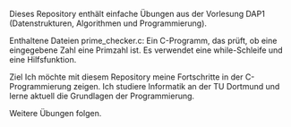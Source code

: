 Dieses Repository enthält einfache Übungen aus der Vorlesung DAP1 (Datenstrukturen, Algorithmen und Programmierung).

Enthaltene Dateien
prime_checker.c: Ein C-Programm, das prüft, ob eine eingegebene Zahl eine Primzahl ist. Es verwendet eine while-Schleife und eine Hilfsfunktion.

Ziel
Ich möchte mit diesem Repository meine Fortschritte in der C-Programmierung zeigen. Ich studiere Informatik an der TU Dortmund und lerne aktuell die Grundlagen der Programmierung.

Weitere Übungen folgen.
